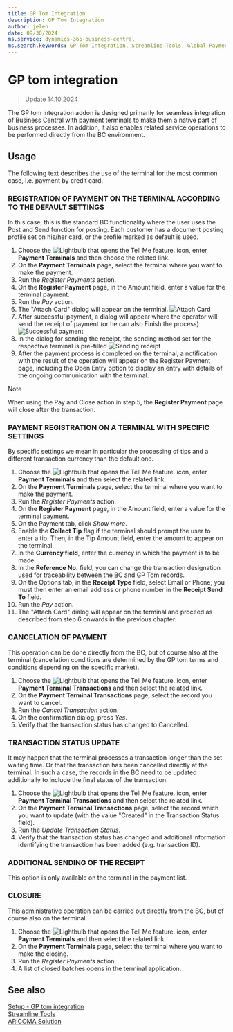 ```yaml
---
title: GP Tom Integration
description: GP Tom Integration
author: jelen
date: 09/30/2024
ms.service: dynamics-365-business-central
ms.search.keywords: GP Tom Integration, Streamline Tools, Global Payments
---
```

# GP tom integration
> Update 14.10.2024

The GP tom integration addon is designed primarily for seamless integration of Business Central with payment terminals to make them a native part of business processes. In addition, it also enables related service operations to be performed directly from the BC environment.

## Usage

The following text describes the use of the terminal for the most common case, i.e. payment by credit card.

### REGISTRATION OF PAYMENT ON THE TERMINAL ACCORDING TO THE DEFAULT SETTINGS
In this case, this is the standard BC functionality where the user uses the Post and Send function for posting. Each customer has a document posting profile set on his/her card, or the profile marked as default is used.

1. Choose the ![Lightbulb that opens the Tell Me feature.](media/ui-search/search_small.png "Tell me what you want to do") icon, enter **Payment Terminals** and then choose the related link.
2.	On the **Payment Terminals** page, select the terminal where you want to make the payment.
3.	Run the *Register Payments* action.
4.	On the **Register Payment** page, in the Amount field, enter a value for the terminal payment.
5.	Run the *Pay* action.
6.	The "Attach Card" dialog will appear on the terminal.
![Attach Card](media/GPtom_toPay.webp)
7.	After successful payment, a dialog will appear where the operator will send the receipt of payment (or he can also Finish the process)
![Successful payment](media/GPtom_succPayment.webp)
8.	In the dialog for sending the receipt, the sending method set for the respective terminal is pre-filled
![Sending receipt](media/GPtom_printReceipt.webp)
9.	After the payment process is completed on the terminal, a notification with the result of the operation will appear on the Register Payment page, including the Open Entry option to display an entry with details of the ongoing communication with the terminal.

> [!NOTE]
> When using the Pay and Close action in step 5, the **Register Payment** page will close after the transaction.

### PAYMENT REGISTRATION ON A TERMINAL WITH SPECIFIC SETTINGS
By specific settings we mean in particular the processing of tips and a different transaction currency than the default one.
1.	Choose the ![Lightbulb that opens the Tell Me feature.](media/ui-search/search_small.png "Tell me what you want to do") icon, enter **Payment Terminals** and then select the related link. 
2.	On the **Payment Terminals** page, select the terminal where you want to make the payment.
3.	Run the *Register Payments* action.
4.	On the **Register Payment** page, in the Amount field, enter a value for the terminal payment.
5.	On the Payment tab, click *Show more*.
6.	Enable the **Collect Tip** flag if the terminal should prompt the user to enter a tip. Then, in the Tip Amount field, enter the amount to appear on the terminal.
7.	In the **Currency field**, enter the currency in which the payment is to be made.
8.	In the **Reference No.** field, you can change the transaction designation used for traceability between the BC and GP Tom records.
9.	On the Options tab, in the **Receipt Type** field, select Email or Phone; you must then enter an email address or phone number in the **Receipt Send To** field.
10.	Run the *Pay* action.
11.	The "Attach Card" dialog will appear on the terminal and proceed as described from step 6 onwards in the previous chapter.

### CANCELATION OF PAYMENT
This operation can be done directly from the BC, but of course also at the terminal (cancellation conditions are determined by the GP tom terms and conditions depending on the specific market).
1.	Choose the ![Lightbulb that opens the Tell Me feature.](media/ui-search/search_small.png "Tell me what you want to do") icon, enter **Payment Terminal Transactions** and then select the related link. 
2.	On the **Payment Terminal Transactions** page, select the record you want to cancel.
3.	Run the *Cancel Transaction* action.
4.	On the confirmation dialog, press *Yes*.
5.	Verify that the transaction status has changed to Cancelled.

### TRANSACTION STATUS UPDATE
It may happen that the terminal processes a transaction longer than the set waiting time. Or that the transaction has been cancelled directly at the terminal. In such a case, the records in the BC need to be updated additionally to include the final status of the transaction.
1.	Choose the ![Lightbulb that opens the Tell Me feature.](media/ui-search/search_small.png "Tell me what you want to do") icon, enter **Payment Terminal Transactions** and then select the related link. 
2.	On the **Payment Terminal Transactions** page, select the record which you want to update (with the value "Created" in the Transaction Status field).
3.	Run the *Update Transaction Status*.
4.	Verify that the transaction status has changed and additional information identifying the transaction has been added (e.g. transaction ID).

### ADDITIONAL SENDING OF THE RECEIPT
This option is only available on the terminal in the payment list.

### CLOSURE
This administrative operation can be carried out directly from the BC, but of course also on the terminal.
1.	Choose the ![Lightbulb that opens the Tell Me feature.](media/ui-search/search_small.png "Tell me what you want to do") icon, enter **Payment Terminals** and then select the related link. 
2.	On the **Payment Terminals** page, select the terminal where you want to make the closing.
3.	Run the *Register Payments* action.
4.	A list of closed batches opens in the terminal application.

## See also
[Setup - GP tom integration](GPtom-Integration-setup.md)  
[Streamline Tools](streamlinetools.md)  
[ARICOMA Solution](../index.md)
